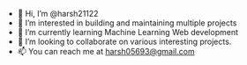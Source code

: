 - 👋 Hi, I’m @harsh21122
- 👀 I’m interested in building and maintaining multiple projects
- 🌱 I’m currently learning Machine Learning Web development
- 💞️ I’m looking to collaborate on various interesting projects.
- 📫 You can reach me at harsh05693@gmail.com

<!---
harsh21122/harsh21122 is a ✨ special ✨ repository because its `README.md` (this file) appears on your GitHub profile.
You can click the Preview link to take a look at your changes.
--->
